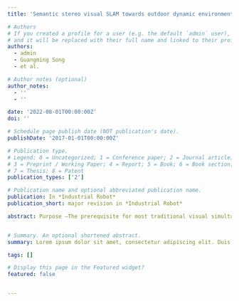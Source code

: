 ```yaml
---
title: 'Semantic stereo visual SLAM towards outdoor dynamic environment based on ORB-SLAM2'

# Authors
# If you created a profile for a user (e.g. the default `admin` user), write the username (folder name) here
# and it will be replaced with their full name and linked to their profile.
authors:
  - admin
  - Guangming Song
  - et al.

# Author notes (optional)
author_notes:
  - ''
  - ''

date: '2022-08-01T00:00:00Z'
doi: ''

# Schedule page publish date (NOT publication's date).
publishDate: '2017-01-01T00:00:00Z'

# Publication type.
# Legend: 0 = Uncategorized; 1 = Conference paper; 2 = Journal article;
# 3 = Preprint / Working Paper; 4 = Report; 5 = Book; 6 = Book section;
# 7 = Thesis; 8 = Patent
publication_types: ['2']

# Publication name and optional abbreviated publication name.
publication: In *Industrial Robot*
publication_short: major revision in *Industrial Robot*

abstract: Purpose –The prerequisite for most traditional visual simultaneous localization and mapping (V-SLAM) algorithms is that most objects in the environment should be static or in low locomotion. These algorithms rely on geometric information of the environment and restrict the application scenarios with dynamic objects. Semantic segmentation can be used to extract deep features and semantic information from images to identify dynamic objects in the real world. Therefore, V-SLAM fused with semantic information can reduce the error from dynamic objects and achieve higher accuracy. This paper presents a new semantic stereo SLAM method towards outdoor dynamic environment for accurate pose estimation.  Design/methodology/approach –First, Deeplabv3+ semantic segmentation model is adopted to recognize semantic information about objects in the dynamic outdoor scenes. Second, a method that combines prior semantic knowledge to determine the motion state of moveable objects is proposed. which depends on the pixel movement between frames. Last, a semantic stereo SLAM based on ORB-SLAM2 to calculate accurate trajectory in dynamic environments is presented, which selects corresponding feature points on static regions and eliminates useless feature points on dynamic regions. Findings –The method is successfully performed on the public datasets KITTI and self-collected datasets in the real world. The V-SLAM system extracts the semantic information and tracks feature points steadily in dynamic environments. Originality/value – The main contribution of this study is to propose a new semantic stereo V-SLAM method with greater robustness and stability, which reduces the impact of moving objects in dynamic scenes.


# Summary. An optional shortened abstract.
summary: Lorem ipsum dolor sit amet, consectetur adipiscing elit. Duis posuere tellus ac convallis placerat. Proin tincidunt magna sed ex sollicitudin condimentum.

tags: []

# Display this page in the Featured widget?
featured: false


---
```



